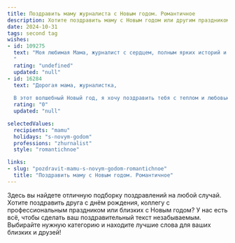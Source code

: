 ```yaml
---
title: Поздравить маму журналиста с Новым годом. Романтичное
description: Хотите поздравить маму с Новым годом или другим праздником? Наш ИИ создаст незабываемое поздравление, а вы обязательно выделитесь среди других.  
date: 2024-10-31
tags: second tag
wishes:
- id: 109275
  text: "Моя любимая Мама, журналист с сердцем, полным ярких историй и нежной душевности!  В этот волшебный Новый год, когда звёзды светят особенно ярко, я хочу пожелать тебе самого настоящего чуда, исполнения всех самых заветных желаний, и чтобы каждый твой день был наполнен любовью, счастьем и вдохновением, достойным твоей прекрасной души. Пусть этот год станет для тебя началом новой, удивительной главы, полной радости и успеха!  С Новым годом!
  "
  rating: "undefined"
  updated: "null"
- id: 16284
  text: "Дорогая мама, журналистка,
  
  В этот волшебный Новый год, я хочу поздравить тебя с теплом и любовью, которые ты вкладываешь в каждую свою статью и в каждое наше общение. Твоя профессиональная гордость и личная забота делают мир вокруг нас ярче и добрее. Пусть новый год принесет тебе не только успехи в работе, но и много радостных моментов, которые ты сможешь запечатлеть не только на страницах, но и в своем сердце. С Новым годом, мама!"
  rating: "0"
  updated: "null"

selectedValues:
  recipients: "mamu"
  holidays: "s-novym-godom"
  professions: "zhurnalist"
  style: "romantichnoe"

links:
- slug: "pozdravit-mamu-s-novym-godom-romantichnoe"
  title: "Поздравить маму с Новым годом. Романтичное"
---
```


Здесь вы найдете отличную подборку поздравлений на любой случай. 
Хотите поздравить друга с днём рождения, коллегу с профессиональным праздником или близких с Новым годом? У нас есть всё, чтобы сделать ваш поздравительный текст незабываемым. Выбирайте нужную категорию и находите лучшие слова для ваших близких и друзей!
